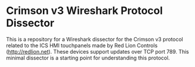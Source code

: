Crimson v3 Wireshark Protocol Dissector
=======================================

This is a repository for a Wireshark dissector for the Crimson v3 protocol
related to the ICS HMI touchpanels made by Red Lion Controls (http://redlion.net). 
These devices support updates over TCP port 789. This minimal dissector is a
starting point for understanding this protocol.


